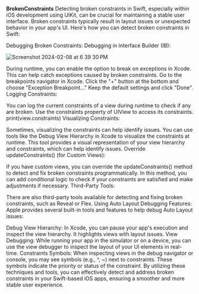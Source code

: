 **BrokenConstraints**
Detecting broken constraints in Swift, especially within iOS development using UIKit, can be crucial for maintaining a stable user interface. Broken constraints typically result in layout issues or unexpected behavior in your app's UI. Here's how you can detect broken constraints in Swift:

Debugging Broken Constraints:
Debugging in Interface Builder (IB):

![Screenshot 2024-02-08 at 6 39 30 PM](https://github.com/cizodevahm/BrokenConstraints/assets/93611338/db0a4c29-5fe9-4aa9-9341-640ddfbd9bbe)

During runtime, you can enable the option to break on exceptions in Xcode. This can help catch exceptions caused by broken constraints.
Go to the breakpoints navigator in Xcode.
Click the "+" button at the bottom and choose "Exception Breakpoint..."
Keep the default settings and click "Done".
Logging Constraints:

You can log the current constraints of a view during runtime to check if any are broken.
Use the constraints property of UIView to access its constraints.
print(view.constraints)
Visualizing Constraints:

Sometimes, visualizing the constraints can help identify issues.
You can use tools like the Debug View Hierarchy in Xcode to visualize the constraints at runtime.
This tool provides a visual representation of your view hierarchy and constraints, which can help identify issues.
Override updateConstraints() (for Custom Views):

If you have custom views, you can override the updateConstraints() method to detect and fix broken constraints programmatically.
In this method, you can add conditional logic to check if your constraints are satisfied and make adjustments if necessary.
Third-Party Tools:

There are also third-party tools available for detecting and fixing broken constraints, such as Reveal or Flex.
Using Auto Layout Debugging Features:
Apple provides several built-in tools and features to help debug Auto Layout issues:

Debug View Hierarchy: In Xcode, you can pause your app's execution and inspect the view hierarchy. It highlights views with layout issues.
View Debugging: While running your app in the simulator or on a device, you can use the view debugger to inspect the layout of your UI elements in real-time.
Constraints Symbols: When inspecting views in the debug navigator or console, you may see symbols (e.g., ^, ~) next to constraints. These symbols indicate the priority or status of the constraint.
By utilizing these techniques and tools, you can effectively detect and address broken constraints in your Swift-based iOS apps, ensuring a smoother and more stable user experience.
